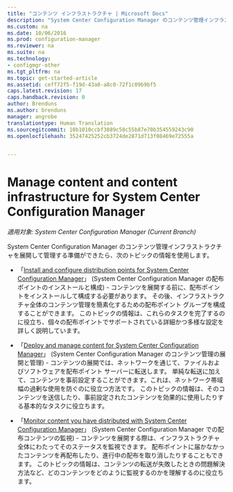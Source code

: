 ```yaml
---
title: "コンテンツ インフラストラクチャ | Microsoft Docs"
description: "System Center Configuration Manager のコンテンツ管理インフラストラクチャを展開して管理する方法について説明します。"
ms.custom: na
ms.date: 10/06/2016
ms.prod: configuration-manager
ms.reviewer: na
ms.suite: na
ms.technology:
- configmgr-other
ms.tgt_pltfrm: na
ms.topic: get-started-article
ms.assetid: ceff72f5-f19d-43a0-a8c0-72f1c09b9bf5
caps.latest.revision: 17
caps.handback.revision: 0
author: Brenduns
ms.author: brenduns
manager: angrobe
translationtype: Human Translation
ms.sourcegitcommit: 10b1010ccbf3889c58c55b87e70b354559243c90
ms.openlocfilehash: 35247425252cb3724de2871d713f08469e72555a


---
```

# <a name="manage-content-and-content-infrastructure-for-system-center-configuration-manager"></a>Manage content and content infrastructure for System Center Configuration Manager

*適用対象: System Center Configuration Manager (Current Branch)*

System Center Configuration Manager のコンテンツ管理インフラストラクチャを展開して管理する準備ができたら、次のトピックの情報を使用します。  

-   「[Install and configure distribution points for System Center Configuration Manager](../../../../core/servers/deploy/configure/install-and-configure-distribution-points.md)」 (System Center Configuration Manager の配布ポイントのインストールと構成) - コンテンツを展開する前に、配布ポイントをインストールして構成する必要があります。 その後、インフラストラクチャ全体のコンテンツ管理を簡素化するための配布ポイント グループを構成することができます。 このトピックの情報は、これらのタスクを完了するのに役立ち、個々の配布ポイントでサポートされている詳細かつ多様な設定を詳しく説明しています。  

-   「[Deploy and manage content for System Center Configuration Manager](../../../../core/servers/deploy/configure/deploy-and-manage-content.md)」 (System Center Configuration Manager のコンテンツ管理の展開と管理) - コンテンツの展開では、ネットワークを通じて、ファイルおよびソフトウェアを配布ポイント サーバーに転送します。 単純な転送に加えて、コンテンツを事前設定することができます。これは、ネットワーク帯域幅の過剰な使用を防ぐのに役立つ方法です。 このトピックの情報は、そのコンテンツを送信したり、事前設定されたコンテンツを効果的に使用したりする基本的なタスクに役立ちます。  

-   「[Monitor content you have distributed with System Center Configuration Manager](../../../../core/servers/deploy/configure/monitor-content-you-have-distributed.md)」 (System Center Configuration Manager での配布コンテンツの監視) - コンテンツを展開する際は、インフラストラクチャ全体にわたってそのステータスを監視できます。 配布ポイントに届かなかったコンテンツを再配布したり、進行中の配布を取り消したりすることもできます。 このトピックの情報は、コンテンツの転送が失敗したときの問題解決方法など、どのコンテンツをどのように監視するのかを理解するのに役立ちます。  



<!--HONumber=Dec16_HO3-->



